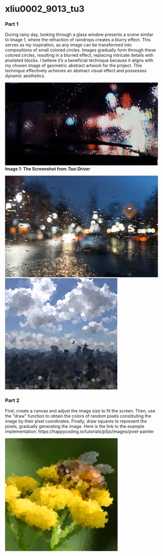 # xliu0002_9013_tu3

### Part 1
<p>During rainy day, looking through a glass window presents a scene similar to Image 1, where the refraction of raindrops creates a blurry effect. This serves as my inspiration, as any image can be transformed into compositions of small colored circles. Images gradually form through these colored circles, resulting in a blurred effect, replacing intricate details with pixelated blocks. I believe it’s a beneficial technique because it aligns with my chosen image of geometric abstract artwork for the project. This technique effectively achieves an abstract visual effect and possesses dynamic aesthetics.</p>

![Alt text](cf8aa971b17368954f10c95d5649f61-2.jpg)
**Image 1: The Screenshot from *Taxi Driver***


![Alt text](e05045dd1a00b60747d514b1cf0289d.png)
![Alt text](069340de2ac8b645a567fd05a3ecff2.png)


### Part 2

<p>First, create a canvas and adjust the image size to fit the screen. Then, use the "draw" function to obtain the colors of random pixels constituting the image by their pixel coordinates. Finally, draw squares to represent the pixels, gradually generating the image. Here is the link to the example implementation: https://happycoding.io/tutorials/p5js/images/pixel-painter </p>

![Alt text](af7082cedae4f0e2d00188cf4a11e02.png)


